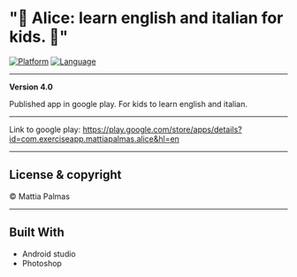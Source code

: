  # "🐘  Alice: learn english and italian for kids.  🐘"

[![Platform](https://img.shields.io/badge/platform-android-green.svg?style=flat)](https://www.android.com/)
[![Language](https://img.shields.io/badge/platform-java-blue.svg?style=flat)](https://www.java.com/en/)

---

**Version 4.0**

Published app in google play. For kids to learn english and italian.

___

Link to google play:
https://play.google.com/store/apps/details?id=com.exerciseapp.mattiapalmas.alice&hl=en
___

## License & copyright

© Mattia Palmas

---

## Built With

* Android studio
* Photoshop